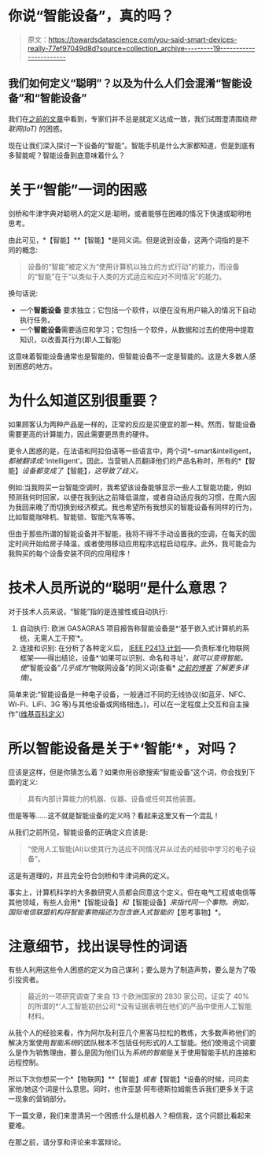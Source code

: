 # 你说“智能设备”，真的吗？

> 原文：<https://towardsdatascience.com/you-said-smart-devices-really-77ef97049d8d?source=collection_archive---------19----------------------->

## 我们如何定义“聪明”？以及为什么人们会混淆“智能设备”和“智能设备”

我们在[之前的文章](https://medium.com/@AmineHorseman/sorry-guys-but-the-i-in-iot-stands-for-internet-1c21e7f66c1e)中看到，专家们并不总是就定义达成一致，我们试图澄清围绕*物联网(IoT)* 的困惑。

现在让我们深入探讨一下设备的“智能”。智能手机是什么大家都知道，但是到底有多智能呢？智能设备到底意味着什么？

# **关于“智能”一词的困惑**

剑桥和牛津字典对聪明人的定义是:聪明，或者能够在困难的情况下快速或聪明地思考。

由此可见，*【智能】**【智能】*是同义词。但是说到设备，这两个词指的是不同的概念:

> 设备的“智能”被定义为“使用计算机以独立的方式行动”的能力，而设备的“智能”在于“以类似于人类的方式适应和应对不同情况”的能力。

换句话说:

*   一个**智能设备** 要求独立；它包括一个软件，以便在没有用户输入的情况下自动执行任务。
*   一个**智能设备**需要适应和学习；它包括一个软件，从数据和过去的使用中提取知识，以改善其行为(即人工智能)

这意味着智能设备通常也是智能的，但智能设备不一定是智能的。这是大多数人感到困惑的地方。

# 为什么知道区别很重要？

如果顾客认为两种产品是一样的，正常的反应是买便宜的那一种。然而，智能设备需要更高的计算能力，因此需要更昂贵的硬件。

更令人困惑的是，在法语和阿拉伯语等一些语言中，两个词*–smart&intelligent，*都被翻译成:*‘intelligent’。因此，当营销人员翻译他们的产品名称时，所有的*【智能】*设备都变成了*【智能】*，这导致了歧义。*

例如:当我购买一台智能空调时，我希望该设备能够显示一些人工智能功能，例如预测我何时回家，以便在我到达之前降低温度，或者自动适应我的习惯，在周六因为我回来晚了而切换到经济模式。我也希望所有我想买的智能设备有同样的行为，比如智能咖啡机、智能锁、智能汽车等等。

但由于那些所谓的智能设备并不智能，我将不得不手动设置我的空调，在每天的固定时间开始给房子降温，或者使用移动应用程序远程启动程序。此外，我可能会为我购买的每个设备安装不同的应用程序！

# 技术人员所说的“聪明”是什么意思？

对于技术人员来说，“智能”指的是连接性或自动执行:

1.  自动执行:
    欧洲 GASAGRAS 项目报告称智能设备是*‘基于嵌入式计算机的系统，无需人工干预’*。
2.  连接和识别:
    在分析了各种定义后， [IEEE P2413 计划](https://iot.ieee.org/images/files/pdf/IEEE_IoT_Towards_Definition_Internet_of_Things_Revision1_27MAY15.pdf)——负责标准化物联网框架——得出结论，设备*‘如果可以识别、命名和寻址’*，就可以变得智能。使*“智能设备”*几乎成为*“物联网设备”的同义词(查看* [*之前的博客*](https://medium.com/@AmineHorseman/sorry-guys-but-the-i-in-iot-stands-for-internet-1c21e7f66c1e) *了解更多详情)*。

简单来说:“智能设备是一种电子设备，一般通过不同的无线协议(如蓝牙、NFC、Wi-Fi、LiFi、3G 等)与其他设备或网络相连。)，可以在一定程度上交互和自主操作”([维基百科定义](https://en.wikipedia.org/wiki/Smart_device))

# 所以智能设备是关于*‘智能’*，对吗？

应该是这样，但是你猜怎么着？如果你用谷歌搜索“智能设备”这个词，你会找到下面的定义:

> 具有内部计算能力的机器、仪器、设备或任何其他装置。

但是等等……这不就是智能设备的定义吗？看起来这里又有一个混乱！

从我们之前所见，智能设备的正确定义应该是:

> “使用人工智能(AI)以使其行为适应不同情况并从过去的经验中学习的电子设备”。

这是有道理的，并且完全符合剑桥和牛津词典的定义。

事实上，计算机科学的大多数研究人员都会同意这个定义。但在电气工程或电信等其他领域，有些人会用*【智能设备】*和*【智能设备】*来指代同一个事物。例如，国际电信联盟机构将智能事物描述为包含嵌入式智能的*【思考事物】*。

# 注意细节，找出误导性的词语

有些人利用这些令人困惑的定义为自己谋利；要么是为了制造声势，要么是为了吸引投资者。

> 最近的一项研究调查了来自 13 个欧洲国家的 2830 家公司，证实了 40%的所谓的*‘人工智能初创公司’*没有证据表明在他们的产品中使用人工智能材料。

从我个人的经验来看，作为阿尔及利亚几个黑客马拉松的教练，大多数声称他们的解决方案使用*智能系统*的团队根本不包括任何形式的人工智能。他们使用这个词要么是作为销售理由，要么是因为他们认为*系统的智能*是关于使用智能手机的连接和远程控制。

所以下次你想买一个*【物联网】**【智能】*或者*【智能】*设备的时候，问问卖家他/她这个词是什么意思。同时，也许亚瑟·阿布德斯拉姆能告诉我们更多关于这一现象的营销部分。

下一篇文章，我们来澄清另一个困惑:什么是机器人？相信我，这个问题比看起来要难。

在那之前，请分享和评论来丰富辩论。